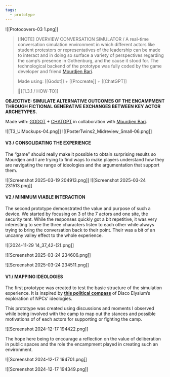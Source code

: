 ```yaml
---
tags:
  - prototype
---
```

![[Protocovers-03 1.png]]

> [!NOTE] OVERVIEW
> CONVERSATION SIMULATOR / A real-time conversation simulation environment in which different actors like student protestors or representatives of the leadership can be made to interact and in doing so surface a variety of perspectives regarding the camp’s presence in Gothenburg, and the cause it stood for. The technological backend of the prototype was fully coded by the game developer and friend [Mourdjen Bari](https://www.linkedin.com/in/mourdjen-bari-2ab20285/?originalSubdomain=fr).
> 
> Made using: [[Godot]] + [[Procreate]] + [[ChatGPT]]
> 
> 🍉[[1.3.1 / HOW-TO]]


**OBJECTIVE:
SIMULATE ALTERNATIVE OUTCOMES OF THE ENCAMPMENT THROUGH FICTIONAL GENERATIVE EXCHANGES BETWEEN KEY ACTOR ARCHETYPES.**

Made with: [GODOT](https://godotengine.org/) + [CHATGPT](https://chatgpt.com/) in collaboration with [Mourdjen Bari](https://www.linkedin.com/in/mourdjen-bari-2ab20285).

![[T3_UiMockups-04.png]]
![[PosterTwins2_Midreview_Small-06.png]]

#### V3 / CONSOLIDATING THE EXPERIENCE

The “game” should really make it possible to obtain surprising results so Mourdjen and I are trying to find ways to make players understand how they are navigating the range of ideologies and the argumentation that support them.

![[Screenshot 2025-03-19 204913.png]]
![[Screenshot 2025-03-24 231513.png]]


#### V2 / MINIMUM VIABLE INTERACTION

The second prototype demonstrated the value and purpose of such a device. We started by focusing on 3 of the 7 actors and one site, the security tent. While the responses quickly got a bit repetitive, it was very interesting to see the three characters listen to each other while always trying to bring the conversation back to their point. Their was a bit of an uncanny valley effect to the whole experience.

![[2024-11-29 14_37_42-(2).png]]

![[Screenshot 2025-03-24 234606.png]]

![[Screenshot 2025-03-24 234511.png]]

#### V1 / MAPPING IDEOLOGIES

The first prototype was created to test the basic structure of the simulation experience. It is inspired by [**this political compass**](https://www.reddit.com/r/DiscoElysium/comments/15d8uas/disco_elysium_political_compass/) of Disco Elysium’s exploration of NPCs’ ideologies.

This prototype was created using discussions and moments I observed while being involved with the camp to map out the stances and possible motivations of of each actors for supporting or fighting the camp.

![[Screenshot 2024-12-17 194422.png]]

The hope here being to encourage a reflection on the value of deliberation in public spaces and the role the encampment played in creating such an environment.

![[Screenshot 2024-12-17 194701.png]]

![[Screenshot 2024-12-17 194349.png]]
